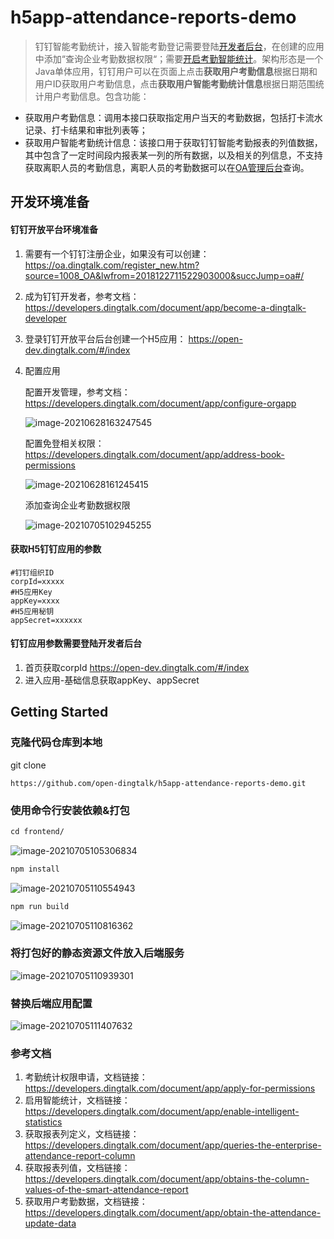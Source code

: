 # h5app-attendance-reports-demo

> 钉钉智能考勤统计，接入智能考勤登记需要登陆[开发者后台](https://open-dev.dingtalk.com/)，在创建的应用中添加“查询企业考勤数据权限“；需要[开启考勤智能统计](https://developers.dingtalk.com/document/app/enable-intelligent-statistics)。架构形态是一个Java单体应用，钉钉用户可以在页面上点击**获取用户考勤信息**根据日期和用户ID获取用户考勤信息，点击**获取用户智能考勤统计信息**根据日期范围统计用户考勤信息。包含功能：

- 获取用户考勤信息：调用本接口获取指定用户当天的考勤数据，包括打卡流水记录、打卡结果和审批列表等；
- 获取用户智能考勤统计信息：该接口用于获取钉钉智能考勤报表的列值数据，其中包含了一定时间段内报表某一列的所有数据，以及相关的列信息，不支持获取离职人员的考勤信息，离职人员的考勤数据可以在[OA管理后台](https://attend.dingtalk.com/portal/index.html)查询。

## 开发环境准备

#### 钉钉开放平台环境准备

1. 需要有一个钉钉注册企业，如果没有可以创建：https://oa.dingtalk.com/register_new.htm?source=1008_OA&lwfrom=2018122711522903000&succJump=oa#/

2. 成为钉钉开发者，参考文档：https://developers.dingtalk.com/document/app/become-a-dingtalk-developer

3. 登录钉钉开放平台后台创建一个H5应用： https://open-dev.dingtalk.com/#/index

4. 配置应用

   配置开发管理，参考文档：https://developers.dingtalk.com/document/app/configure-orgapp

   ![image-20210628163247545](https://img.alicdn.com/imgextra/i3/O1CN01YlfHQA22ZscKkxu0g_!!6000000007135-2-tps-2774-1176.png)

   配置免登相关权限：https://developers.dingtalk.com/document/app/address-book-permissions

   ![image-20210628161245415](https://img.alicdn.com/imgextra/i4/O1CN01fvqz0z1J8iQ1XSiRi_!!6000000000984-2-tps-2828-1200.png)

   添加查询企业考勤数据权限

   ![image-20210705102945255](https://img.alicdn.com/imgextra/i3/O1CN01SFhtSk1PMLuCMuMzL_!!6000000001826-2-tps-2872-1122.png)

#### 获取H5钉钉应用的参数

```properties
#钉钉组织ID
corpId=xxxxx
#H5应用Key
appKey=xxxx
#H5应用秘钥
appSecret=xxxxxx
```

#### 钉钉应用参数需要登陆开发者后台

1. 首页获取corpId https://open-dev.dingtalk.com/#/index
2. 进入应用-基础信息获取appKey、appSecret

## Getting Started

### 克隆代码仓库到本地

git clone

```
https://github.com/open-dingtalk/h5app-attendance-reports-demo.git
```

### 使用命令行安装依赖&打包

```txt
cd frontend/
```

![image-20210705105306834](https://img.alicdn.com/imgextra/i1/O1CN014KH6rx1lO6yOHJUkP_!!6000000004808-2-tps-2624-630.png)

```txt
npm install
```

![image-20210705110554943](https://img.alicdn.com/imgextra/i1/O1CN019Ru42o29GN3irhee4_!!6000000008040-2-tps-2384-966.png)

```txt
npm run build
```

![image-20210705110816362](https://img.alicdn.com/imgextra/i2/O1CN01KtYc6M28WZS7RlSOF_!!6000000007940-2-tps-2032-1256.png)

### 将打包好的静态资源文件放入后端服务

![image-20210705110939301](https://img.alicdn.com/imgextra/i3/O1CN01yNFkQb1Mx2n2qoLSC_!!6000000001500-2-tps-2334-1114.png)

### 替换后端应用配置

![image-20210705111407632](https://img.alicdn.com/imgextra/i4/O1CN0102QFwm1XOep6TxiIy_!!6000000002914-2-tps-2152-1054.png)



### 参考文档

1. 考勤统计权限申请，文档链接：https://developers.dingtalk.com/document/app/apply-for-permissions
2. 启用智能统计，文档链接：https://developers.dingtalk.com/document/app/enable-intelligent-statistics
3. 获取报表列定义，文档链接：https://developers.dingtalk.com/document/app/queries-the-enterprise-attendance-report-column
4. 获取报表列值，文档链接：https://developers.dingtalk.com/document/app/obtains-the-column-values-of-the-smart-attendance-report
5. 获取用户考勤数据，文档链接：https://developers.dingtalk.com/document/app/obtain-the-attendance-update-data
